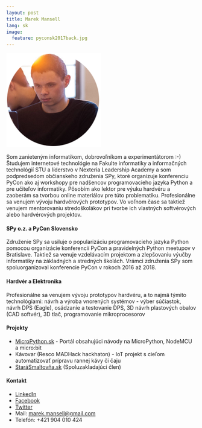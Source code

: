 ```yaml
---
layout: post
title: Marek Mansell
lang: sk
image:
  feature: pyconsk2017back.jpg
---
```


![Profile Image](/images/profile_small.png)

Som zanieteným informatikom, dobrovoľníkom a experimentátorom :-) Študujem internetové technológie na Fakulte informatiky a informačných technológií STU a líderstvo v Nexteria Leadership Academy a som podpredsedom občianskeho združenia SPy, ktoré organizuje konferenciu PyCon ako aj workshopy pre nadšencov programovacieho jazyka Python a pre učiteľov informatiky. Pôsobím ako lektor pre výuku hardvéru a zaoberám sa tvorbou online materiálov pre túto problematiku. Profesionálne sa venujem vývoju hardvérových prototypov. Vo voľnom čase sa taktiež venujem mentorovaniu stredoškolákov pri tvorbe ich vlastných softvérových alebo hardvérových projektov.

#### SPy o.z. a PyCon Slovensko

Združenie SPy sa usiluje o popularizáciu programovacieho jazyka Python pomocou organizácie konferencií PyCon a pravidelných Python meetupov v Bratislave. Taktiež sa venuje vzdelávacím projektom a zlepšovaniu výučby informatiky na základných a stredných školách. Vrámci združenia SPy som spoluorganizoval konferencie PyCon v rokoch 2016 až 2018.

#### Hardvér a Elektronika

Profesionálne sa venujem vývoju prototypov hardvéru, a to najmä týmito technológiami: návrh a výroba vnorených systémov - výber súčiastok, návrh DPS (Eagle), osádzanie a testovanie DPS, 3D návrh plastových obalov (CAD softvér), 3D tlač, programovanie mikroprocesorov


#### Projekty

*   [MicroPython.sk](http://micropython.sk/) - Portál obsahujúci návody na MicroPython, NodeMCU a micro:bit
*   Kávovar (Resco MADHack hackhaton) - IoT projekt s cieľom automatizovať prípravu rannej kávy či čaju
*   [StaráSmaltov&#x0148;a.sk](#) (Spoluzakladajúci člen)


#### Kontakt

* [LinkedIn](https://www.linkedin.com/in/marekmansell)
* [Facebook](http://facebook.com/marekmansell)
* [Twitter](http://twitter.com/marekmansell)
* Mail: marek.mansell@gmail.com
* Telefón: +421 904 010 424

